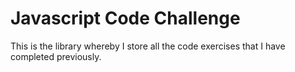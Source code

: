 # Javascript Code Challenge

This is the library whereby I store all the code exercises that I have completed previously.
